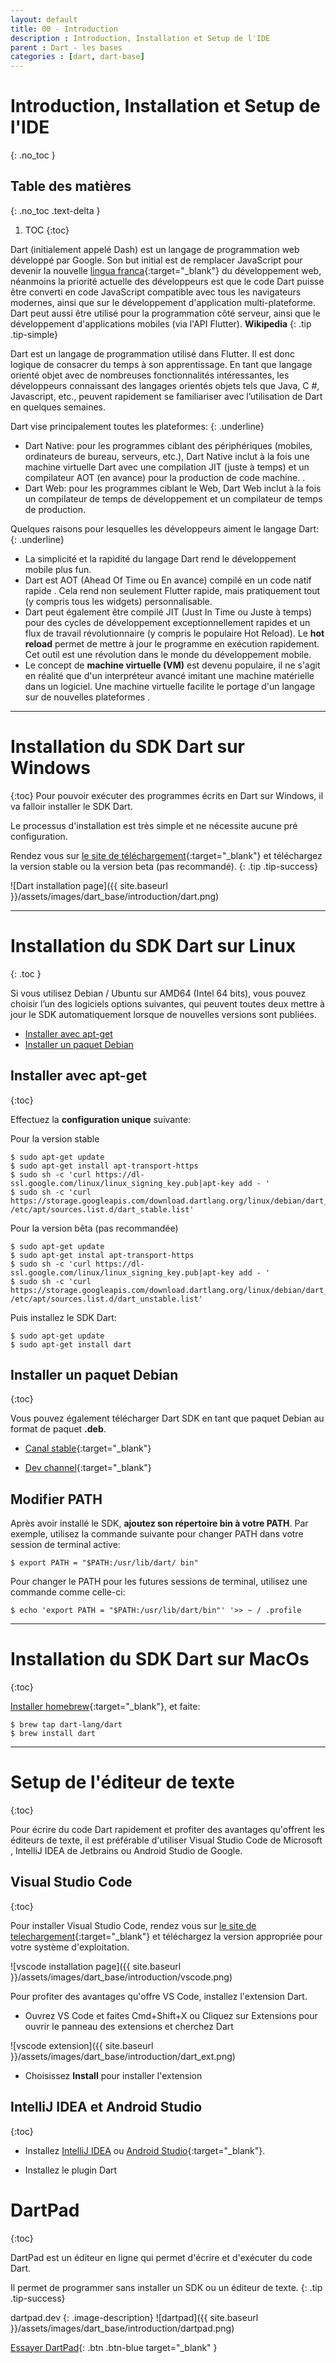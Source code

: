 ```yaml
---
layout: default
title: 00 - Introduction
description : Introduction, Installation et Setup de l'IDE
parent : Dart - les bases
categories : [dart, dart-base]
---
```


# Introduction, Installation et Setup de l'IDE
{: .no_toc }


## Table des matières
{: .no_toc .text-delta }

1. TOC
{:toc}

Dart (initialement appelé Dash) est un langage de programmation web développé par Google. Son but initial est de remplacer JavaScript pour devenir la nouvelle [lingua franca](https://fr.wiktionary.org/wiki/lingua_franca){:target="_blank"} du développement web, néanmoins la priorité actuelle des développeurs est que le code Dart puisse être converti en code JavaScript compatible avec tous les navigateurs modernes, ainsi que sur le développement d'application multi-plateforme.
Dart peut aussi être utilisé pour la programmation côté serveur, ainsi que le développement d'applications mobiles (via l'API Flutter). **Wikipedia**
{: .tip .tip-simple}



Dart est un langage de programmation utilisé dans Flutter. Il est donc logique de consacrer du temps à son apprentissage. En tant que langage orienté objet avec de nombreuses fonctionnalités intéressantes, les développeurs connaissant des langages orientés objets tels que Java, C #, Javascript, etc., peuvent rapidement se familiariser avec l’utilisation de Dart en quelques semaines.

Dart vise principalement toutes les plateformes:
{: .underline}
- Dart Native: pour les programmes ciblant des périphériques (mobiles, ordinateurs de bureau, serveurs, etc.), Dart Native inclut à la fois une machine virtuelle Dart avec une compilation JIT (juste à temps) et un compilateur AOT (en avance) pour la production de code machine. .
- Dart Web: pour les programmes ciblant le Web, Dart Web inclut à la fois un compilateur de temps de développement et un compilateur de temps de production.

Quelques raisons pour lesquelles les développeurs aiment le langage Dart:
{: .underline}

- La simplicité et la rapidité du langage Dart rend le développement mobile plus fun. 
- Dart est AOT (Ahead Of Time ou En avance) compilé en un code natif rapide . Cela rend non seulement Flutter rapide, mais pratiquement tout (y compris tous les widgets) personnalisable.
- Dart peut également être compilé JIT (Just In Time ou Juste à temps) pour des cycles de développement exceptionnellement rapides et un flux de travail révolutionnaire (y compris le populaire Hot Reload). Le **hot reload** permet de mettre à jour le programme en exécution rapidement. Cet outil est une révolution dans le monde du développement mobile.
- Le concept de **machine virtuelle (VM)** est devenu populaire, il ne s'agit en réalité que d'un interpréteur avancé imitant une machine matérielle dans un logiciel. Une machine virtuelle facilite le portage d'un langage sur de nouvelles plateformes .

---
# Installation du SDK Dart sur Windows
{:toc}
Pour pouvoir exécuter des programmes écrits en Dart sur Windows, il va falloir installer le SDK Dart.

Le processus d'installation est très simple et ne nécessite aucune pré configuration.

Rendez vous sur [le site de téléchargement](http://www.gekorm.com/dart-windows/){:target="_blank"} et téléchargez la version stable ou la version beta (pas recommandé).
{: .tip .tip-success}


![Dart installation page]({{ site.baseurl }}/assets/images/dart_base/introduction/dart.png)


---
# Installation du SDK Dart sur Linux
{: .toc }

Si vous utilisez Debian / Ubuntu sur AMD64 (Intel 64 bits), vous pouvez choisir l’un des logiciels
options suivantes, qui peuvent toutes deux mettre à jour le SDK automatiquement lorsque de nouvelles versions sont publiées.



- [Installer avec apt-get](#installer-avec-apt-get)
- [Installer un paquet Debian](#installer-un-paquet-debian)

## Installer avec **apt-get**
{:toc}

Effectuez la **configuration unique** suivante:

Pour la version stable

```terminal
$ sudo apt-get update
$ sudo apt-get install apt-transport-https
$ sudo sh -c 'curl https://dl-ssl.google.com/linux/linux_signing_key.pub|apt-key add - '
$ sudo sh -c 'curl https://storage.googleapis.com/download.dartlang.org/linux/debian/dart_stable.list> /etc/apt/sources.list.d/dart_stable.list'
```

Pour la version bêta (pas recommandée)

```terminal
$ sudo apt-get update
$ sudo apt-get instal apt-transport-https
$ sudo sh -c 'curl https://dl-ssl.google.com/linux/linux_signing_key.pub|apt-key add - '
$ sudo sh -c 'curl https://storage.googleapis.com/download.dartlang.org/linux/debian/dart_unstable.list> /etc/apt/sources.list.d/dart_unstable.list'
```


Puis installez le SDK Dart:

```terminal
$ sudo apt-get update
$ sudo apt-get install dart
```


## Installer un paquet Debian
{:toc}

Vous pouvez également télécharger Dart SDK en tant que paquet Debian au format de paquet **.deb**.

- [Canal stable](https://storage.googleapis.com/dart-archive/channels/stable/release/latest/linux_packages/dart_2.4.0-1_amd64.deb){:target="_blank"}

- [Dev channel](https://storage.googleapis.com/dart-archive/channels/dev/release/latest/linux_packages/dart_2.5.0-dev.1.0-1_amd64.deb){:target="_blank"}



## Modifier PATH

Après avoir installé le SDK, **ajoutez son répertoire bin à votre PATH**. Par exemple,
utilisez la commande suivante pour changer PATH dans votre session de terminal active:

```terminal
$ export PATH = "$PATH:/usr/lib/dart/ bin"
```

Pour changer le PATH pour les futures sessions de terminal, utilisez une commande comme celle-ci:

```terminal
$ echo 'export PATH = "$PATH:/usr/lib/dart/bin"' '>> ~ / .profile
```
---
# Installation du SDK Dart sur MacOs
{:toc}

[Installer homebrew](http://brew.sh/){:target="_blank"}, et faite:

```terminal
$ brew tap dart-lang/dart
$ brew install dart
```

---
# Setup de l'éditeur de texte
{:toc}

Pour écrire du code Dart rapidement et profiter des avantages qu'offrent les éditeurs de texte, il est préférable d'utiliser Visual Studio Code de Microsoft , IntelliJ IDEA de Jetbrains ou Android Studio de Google.

## Visual Studio Code
{:toc}

Pour installer Visual Studio Code, rendez vous sur [le site de telechargement](https://code.visualstudio.com/Download){:target="_blank"} et téléchargez la version appropriée pour votre système d'exploitation.

![vscode installation page]({{ site.baseurl }}/assets/images/dart_base/introduction/vscode.png)

Pour profiter des avantages qu'offre VS Code, installez l'extension Dart.

- Ouvrez VS Code et faites Cmd+Shift+X ou Cliquez sur Extensions pour ouvrir le panneau des extensions et cherchez Dart

![vscode extension]({{ site.baseurl }}/assets/images/dart_base/introduction/dart_ext.png)

- Choisissez **Install** pour installer l'extension




## IntelliJ IDEA et Android Studio
{:toc}

- Installez [IntelliJ IDEA](https://www.jetbrains.com/idea/) ou [Android Studio](https://developer.android.com/studio){:target="_blank"}.

- Installez le plugin Dart


# DartPad
{:toc}

DartPad est un éditeur en ligne qui permet d'écrire et d'exécuter du code Dart.

Il permet de programmer sans installer un SDK ou un éditeur de texte. 
{: .tip .tip-success}


dartpad.dev
{: .image-description}
![dartpad]({{ site.baseurl }}/assets/images/dart_base/introduction/dartpad.png)

[Essayer DartPad](https://dartpad.dev/){: .btn .btn-blue target="_blank" }
